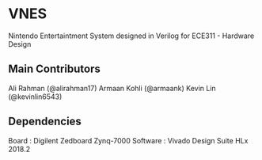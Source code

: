 # VNES
Nintendo Entertaintment System designed in Verilog for ECE311 - Hardware Design
## Main Contributors 
Ali Rahman (@alirahman17)
Armaan Kohli (@armaank)
Kevin Lin (@kevinlin6543)

## Dependencies
Board : Digilent Zedboard Zynq-7000
Software : Vivado Design Suite HLx 2018.2


